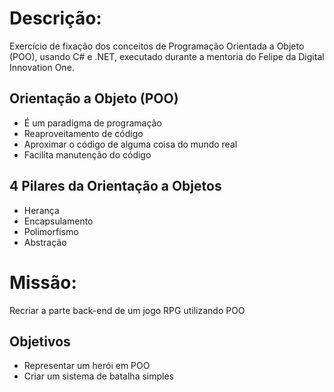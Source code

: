 # Descrição:

Exercício de fixação dos conceitos de Programação Orientada a Objeto (POO), usando C# e .NET, executado durante a mentoria do Felipe da Digital Innovation One.

## Orientação a Objeto (POO)
- É um paradigma de programação
- Reaproveitamento de código
- Aproximar o código de alguma coisa do mundo real
- Facilita manutenção do código

## 4 Pilares da Orientação a Objetos
- Herança
- Encapsulamento
- Polimorfismo
- Abstração

# Missão:

Recriar a parte back-end de um jogo RPG utilizando POO

## Objetivos

- Representar um herói em POO
- Criar um sistema de batalha simples
